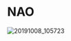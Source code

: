 
# NAO





![20191008_105723](https://user-images.githubusercontent.com/41507280/111018946-1658a100-83f7-11eb-8893-12ad4d1b54c5.jpg)
